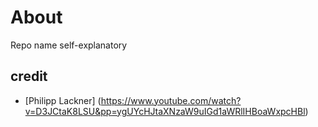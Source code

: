 # About
Repo name self-explanatory
## credit
- [Philipp Lackner] (https://www.youtube.com/watch?v=D3JCtaK8LSU&pp=ygUYcHJtaXNzaW9uIGd1aWRlIHBoaWxpcHBl)
